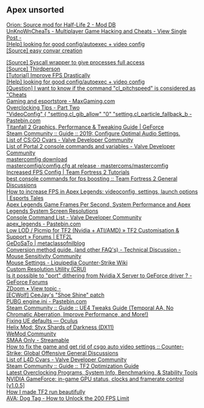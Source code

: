 ## Apex unsorted  

[Orion: Source mod for Half-Life 2 - Mod DB](https://www.moddb.com/mods/orion)  
[UnKnoWnCheaTs - Multiplayer Game Hacking and Cheats - View Single Post -  
[Help] looking for good config/autoexec + video config](https://www.unknowncheats.me/forum/3200202-post4.html)  
[[Source] easy convar creation](https://www.unknowncheats.me/forum/counterstrike-global-offensive/317654-easy-convar-creation.html)  

[[Source] Syscall wrapper to give processes full access](https://www.unknowncheats.me/forum/anti-cheat-bypass/360911-syscall-wrapper-processes-access.html)  
[[Source] Thirdperson](https://www.unknowncheats.me/forum/apex-legends/500890-thirdperson.html)  
[[Tutorial] Improve FPS Drastically](https://www.unknowncheats.me/forum/apex-legends/338928-improve-fps-drastically.html)  
[[Help] looking for good config/autoexec + video config](https://www.unknowncheats.me/forum/apex-legends/462211-looking-config-autoexec-video-config.html)  
[[Question] I want to know if the command "cl_pitchspeed" is considered as "Cheats](https://www.unknowncheats.me/forum/day-of-defeat/24256-command-cl_pitchspeed-considered-cheats.html)  
[Gaming and esportstore - MaxGaming.com](https://www.maxgaming.com/gaming-mice/sensei-310)   
[Overclocking Tips - Part Two](https://rog.asus.com/forum/showthread.php?57715-Overclocking-Tips-Part-Two)   
["VideoConfig" { "setting.cl_gib_allow" "0" "setting.cl_particle_fallback_b - Pastebin.com](https://pastebin.com/S7zuebiT)   
[Titanfall 2 Graphics, Performance & Tweaking Guide | GeForce](https://www.geforce.com/whats-new/guides/titanfall-2-graphics-performance-and-tweaking-guide#titanfall-2-impact-marks-tweak)   
[Steam Community :: Guide :: 2019: Configure Optimal Audio Settings.](https://steamcommunity.com/sharedfiles/filedetails/?id=703059693)   
[List of CS:GO Cvars - Valve Developer Community](https://developer.valvesoftware.com/wiki/List_of_CS:GO_Cvars)   
[List of Portal 2 console commands and variables - Valve Developer Community](https://developer.valvesoftware.com/wiki/List_of_Portal_2_console_commands_and_variables)   
[mastercomfig download](https://mastercomfig.com/download#)   
[mastercomfig/comfig.cfg at release · mastercoms/mastercomfig](https://github.com/mastercoms/mastercomfig/blob/release/config/mastercomfig/cfg/comfig.cfg)   
[Increased FPS Config | Team Fortress 2 Tutorials](https://gamebanana.com/tuts/6659)   
[best console commands for fps boosting :: Team Fortress 2 General Discussions](https://steamcommunity.com/app/440/discussions/0/1693785035820175689/?ctp=2)   
[How to increase FPS in Apex Legends: videoconfig, settings, launch options | Esports Tales](https://www.esportstales.com/apex-legends/how-to-increase-fps-videoconfig-settings-launch-options)   
[Apex Legends Game Frames Per Second, System Performance and Apex Legends System Screen Resolutions](https://www.game-debate.com/games/index.php?g_id=35851&framesPerSecond=Apex%20Legends#page-2)   
[Console Command List - Valve Developer Community](https://developer.valvesoftware.com/wiki/Console_Command_List)   
[apex_legends - Pastebin.com](https://pastebin.com/d882yh2L)   
[Low LOD / Picmip for TF2 (Nvidia + ATI/AMD) » TF2 Customisation & Support » Forums | ETF2L](http://etf2l.org/forum/customise/topic-17728/)   
[GeDoSaTo | metaclassofnilblog](http://blog.metaclassofnil.com/?page_id=582)   
[Conversion method guide. (and other FAQ's) - Technical Discussion - Mouse Sensitivity Community](https://www.mouse-sensitivity.com/forum/topic/4704-conversion-method-guide-and-other-faqs/)   
[Mouse Settings - Liquipedia Counter-Strike Wiki](https://liquipedia.net/counterstrike/Mouse_Settings)   
[Custom Resolution Utility (CRU)](https://www.monitortests.com/forum/Thread-Custom-Resolution-Utility-CRU)   
[Is it possible to "port" dithering from Nvidia X Server to GeForce driver ? - GeForce Forums](https://forums.geforce.com/default/topic/1082681/geforce-drivers/is-it-possible-to-quot-port-quot-dithering-from-nvidia-x-server-to-geforce-driver-/1/)   
[ZDoom • View topic -   
[ECWolf] CeeJay's "Shoe Shine" patch](https://forum.zdoom.org/viewtopic.php?f=19&t=48633)   
[PUBG engine.ini - Pastebin.com](https://pastebin.com/3CMsfY7K)   
[Steam Community :: Guide :: UE4 Tweaks Guide (Temporal AA, No Chromatic Aberration, Improve Performance, and More!)](https://steamcommunity.com/sharedfiles/filedetails/?id=1313703067)   
[Fixing UE defaults — Oculus](https://forums.oculusvr.com/developer/discussion/9526/fixing-ue-defaults)   
[Helix Mod: Styx Shards of Darkness (DX11)](https://helixmod.blogspot.com/2017/05/styx-shards-of-darkness-dx11.html)   
[WeMod Community](https://community.wemod.com/)   
[SMAA Only - Streamable](https://streamable.com/dni1a)   
[How to fix the game and get rid of csgo auto video settings :: Counter-Strike: Global Offensive General Discussions](https://steamcommunity.com/app/730/discussions/0/412447613573349151/)   
[List of L4D Cvars - Valve Developer Community](https://developer.valvesoftware.com/wiki/List_of_L4D_Cvars)   
[Steam Community :: Guide :: TF2 Optimization Guide](https://steamcommunity.com/sharedfiles/filedetails/?id=483257164)   
[Latest Overclocking Programs, System Info, Benchmarking, & Stability Tools](https://forums.tweaktown.com/gigabyte/30530-latest-overclocking-programs-system-info-benchmarking-stability-tools-print.html)   
[NVIDIA GameForce: in-game GPU status, clocks and framerate control   
[v1.0.5]](https://niftucal.blogspot.com/2018/12/gameforce.html)   
[How I made TF2 run beautifully](https://www.teamfortress.tv/57332/how-i-made-tf2-run-beautifully/?page=2)   
[AVA: Dog Tag - How to Unlock the 200 FPS Limit](https://www.yekbot.com/ava-dog-tag-how-to-unlock-the-200-fps-limit/)  

